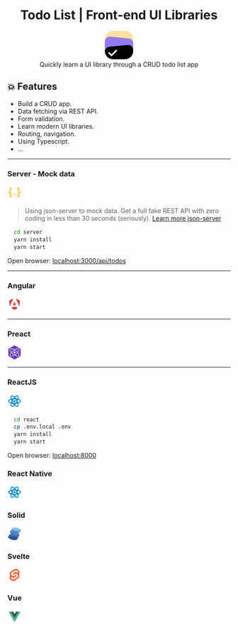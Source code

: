 <h1 align="center">Todo List | Front-end UI Libraries</h1>

<div align="center">
  <img width="64" src="./.docs/imgs/logo.png" />
  <div>Quickly learn a UI library through a CRUD todo list app</div>
</div>

## 💥 Features

- Build a CRUD app.
- Data fetching via REST API.
- Form validation.
- Learn modern UI libraries.
- Routing, navigation.
- Using Typescript.
- ...

---

### Server - Mock data

<img src="./.docs/imgs/json.svg" width="32" />

> Using json-server to mock data. Get a full fake REST API with zero coding in less than 30 seconds (seriously). [Learn more json-server](https://github.com/typicode/json-server)

```bash
  cd server
  yarn install
  yarn start
```

Open browser: [localhost:3000/api/todos](http://localhost:3000/api/todos)

---

### Angular

<img src="./.docs/imgs/angular.svg" width="32" />

---

### Preact

<img src="./.docs/imgs/preact.svg" width="32" />

---

### ReactJS

<img src="./.docs/imgs/react.svg" width="32" />

```bash
  cd react
  cp .env.local .env
  yarn install
  yarn start
```

Open browser: [localhost:8000](http://localhost:8000)

### React Native

<img src="./.docs/imgs/react.svg" width="32" />

### Solid

<img src="./.docs/imgs/solid.svg" width="32" />

### Svelte

<img src="./.docs/imgs/svelte.svg" width="32" />

### Vue

<img src="./.docs/imgs/vue.svg" width="32" />

